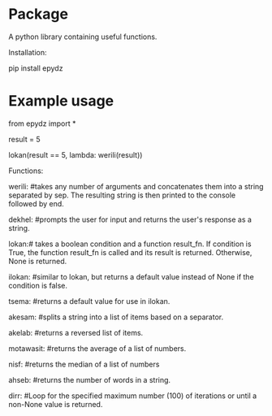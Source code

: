 #  Package

A python library containing useful functions.

Installation:
	
pip install epydz


# Example usage
from epydz import *

result = 5

lokan(result == 5, lambda: werili(result))




Functions: 


werili: #takes any number of arguments and concatenates them into a string separated by sep. The resulting string is then printed to the console followed by end.

dekhel: #prompts the user for input and returns the user's response as a string.

lokan:# takes a boolean condition and a function result_fn. If condition is True, the function result_fn is called and its result is returned. Otherwise, None is returned.

ilokan: #similar to lokan, but returns a default value instead of None if the condition is false.

tsema: #returns a default value for use in ilokan.

akesam: #splits a string into a list of items based on a separator.

akelab: #returns a reversed list of items.

motawasit: #returns the average of a list of numbers.

nisf: #returns the median of a list of numbers

ahseb: #returns the number of words in a string.

dirr: #Loop for the specified maximum number (100) of iterations or until a non-None value is returned.



